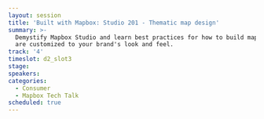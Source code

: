```yaml
---
layout: session
title: 'Built with Mapbox: Studio 201 - Thematic map design'
summary: >-
  Demystify Mapbox Studio and learn best practices for how to build maps that
  are customized to your brand's look and feel.
track: '4'
timeslot: d2_slot3
stage:
speakers:
categories:
  - Consumer
  - Mapbox Tech Talk
scheduled: true
---
```


